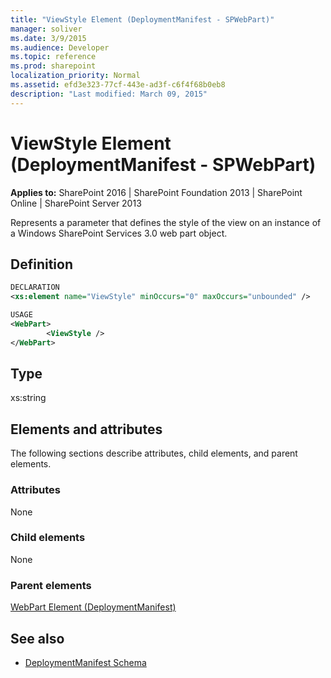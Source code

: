 ```yaml
---
title: "ViewStyle Element (DeploymentManifest - SPWebPart)"
manager: soliver
ms.date: 3/9/2015
ms.audience: Developer
ms.topic: reference
ms.prod: sharepoint
localization_priority: Normal
ms.assetid: efd3e323-77cf-443e-ad3f-c6f4f68b0eb8
description: "Last modified: March 09, 2015"
---
```


# ViewStyle Element (DeploymentManifest - SPWebPart)

**Applies to:** SharePoint 2016 | SharePoint Foundation 2013 | SharePoint Online | SharePoint Server 2013 
  
Represents a parameter that defines the style of the view on an instance of a Windows SharePoint Services 3.0 web part object.

## Definition

```XML
DECLARATION
<xs:element name="ViewStyle" minOccurs="0" maxOccurs="unbounded" />

USAGE
<WebPart>
        <ViewStyle />
</WebPart>

```

## Type

xs:string
  
## Elements and attributes

The following sections describe attributes, child elements, and parent elements.

### Attributes

None
   
### Child elements

None
   
### Parent elements

[WebPart Element (DeploymentManifest)](webpart-element-deploymentmanifest.md)
   
## See also

- [DeploymentManifest Schema](deploymentmanifest-schema.md)

